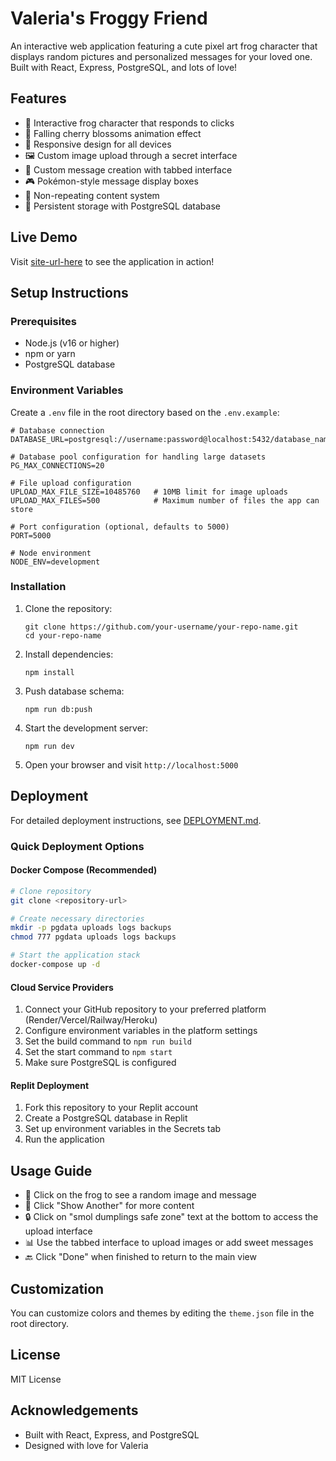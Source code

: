 # Valeria's Froggy Friend

An interactive web application featuring a cute pixel art frog character that displays random pictures and personalized messages for your loved one. Built with React, Express, PostgreSQL, and lots of love!

## Features

- 🐸 Interactive frog character that responds to clicks
- 🌸 Falling cherry blossoms animation effect
- 📱 Responsive design for all devices
- 🖼️ Custom image upload through a secret interface
- 💌 Custom message creation with tabbed interface
- 🎮 Pokémon-style message display boxes
- 🔄 Non-repeating content system
- 💾 Persistent storage with PostgreSQL database

## Live Demo

Visit [site-url-here](https://your-site-url.com) to see the application in action!

## Setup Instructions

### Prerequisites

- Node.js (v16 or higher)
- npm or yarn
- PostgreSQL database

### Environment Variables

Create a `.env` file in the root directory based on the `.env.example`:

```
# Database connection
DATABASE_URL=postgresql://username:password@localhost:5432/database_name

# Database pool configuration for handling large datasets
PG_MAX_CONNECTIONS=20

# File upload configuration
UPLOAD_MAX_FILE_SIZE=10485760   # 10MB limit for image uploads
UPLOAD_MAX_FILES=500            # Maximum number of files the app can store

# Port configuration (optional, defaults to 5000)
PORT=5000

# Node environment 
NODE_ENV=development
```

### Installation

1. Clone the repository:
   ```
   git clone https://github.com/your-username/your-repo-name.git
   cd your-repo-name
   ```

2. Install dependencies:
   ```
   npm install
   ```

3. Push database schema:
   ```
   npm run db:push
   ```

4. Start the development server:
   ```
   npm run dev
   ```

5. Open your browser and visit `http://localhost:5000`

## Deployment

For detailed deployment instructions, see [DEPLOYMENT.md](DEPLOYMENT.md).

### Quick Deployment Options

#### Docker Compose (Recommended)

```bash
# Clone repository
git clone <repository-url>

# Create necessary directories
mkdir -p pgdata uploads logs backups
chmod 777 pgdata uploads logs backups

# Start the application stack
docker-compose up -d
```

#### Cloud Service Providers

1. Connect your GitHub repository to your preferred platform (Render/Vercel/Railway/Heroku)
2. Configure environment variables in the platform settings
3. Set the build command to `npm run build`
4. Set the start command to `npm start`
5. Make sure PostgreSQL is configured

#### Replit Deployment

1. Fork this repository to your Replit account
2. Create a PostgreSQL database in Replit
3. Set up environment variables in the Secrets tab
4. Run the application

## Usage Guide

- 🐸 Click on the frog to see a random image and message
- 🔄 Click "Show Another" for more content
- 🔒 Click on "smol dumplings safe zone" text at the bottom to access the upload interface
- 📊 Use the tabbed interface to upload images or add sweet messages
- 🔙 Click "Done" when finished to return to the main view

## Customization

You can customize colors and themes by editing the `theme.json` file in the root directory.

## License

MIT License

## Acknowledgements

- Built with React, Express, and PostgreSQL
- Designed with love for Valeria